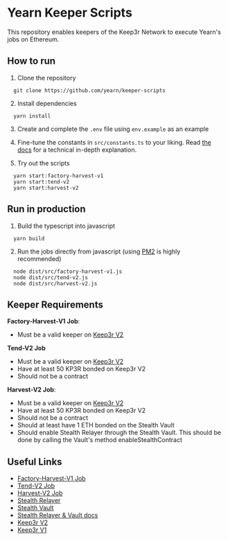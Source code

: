 # Yearn Keeper Scripts

This repository enables keepers of the Keep3r Network to execute Yearn's jobs on Ethereum.

## How to run

1. Clone the repository

```
  git clone https://github.com/yearn/keeper-scripts
```

2. Install dependencies

```
  yarn install
```

3. Create and complete the `.env` file using `env.example` as an example

4. Fine-tune the constants in `src/constants.ts` to your liking. Read [the docs](https://docs.keep3r.network/keeper-scripts) for a technical in-depth explanation.

5. Try out the scripts

```
  yarn start:factory-harvest-v1
  yarn start:tend-v2
  yarn start:harvest-v2
```

## Run in production

1. Build the typescript into javascript

```
  yarn build
```

2. Run the jobs directly from javascript (using [PM2](https://github.com/Unitech/pm2) is highly recommended)

```
  node dist/src/factory-harvest-v1.js
  node dist/src/tend-v2.js
  node dist/src/harvest-v2.js
```

## Keeper Requirements

**Factory-Harvest-V1 Job**:

- Must be a valid keeper on [Keep3r V2](https://etherscan.io/address/0xeb02addCfD8B773A5FFA6B9d1FE99c566f8c44CC)

**Tend-V2 Job**

- Must be a valid keeper on [Keep3r V2](https://etherscan.io/address/0xeb02addCfD8B773A5FFA6B9d1FE99c566f8c44CC)
- Have at least 50 KP3R bonded on Keep3r V2
- Should not be a contract

**Harvest-V2 Job**:

- Must be a valid keeper on [Keep3r V2](https://etherscan.io/address/0xeb02addCfD8B773A5FFA6B9d1FE99c566f8c44CC)
- Have at least 50 KP3R bonded on Keep3r V2
- Should not be a contract
- Should at least have 1 ETH bonded on the Stealth Vault
- Should enable Stealth Relayer through the Stealth Vault. This should be done by calling the Vault's method enableStealthContract

## Useful Links

- [Factory-Harvest-V1 Job](https://etherscan.io/address/0xf4F748D45E03a70a9473394B28c3C7b5572DfA82)
- [Tend-V2 Job](https://etherscan.io/address/0xdeE991cbF8527A33E84a2aAb8a65d68D5D591bAa)
- [Harvest-V2 Job](https://etherscan.io/address/0x220a85bCd2212ab0b27EFd0de8b5e03175f0adee)
- [Stealth Relayer](https://etherscan.io/address/0x0a61c2146A7800bdC278833F21EBf56Cd660EE2a)
- [Stealth Vault](https://etherscan.io/address/0xde2fe402a285363283853bec903d134426db3ff7)
- [Stealth Relayer & Vault docs](https://github.com/yearn/keep3r-jobs/blob/master/doc/working-stealth-jobs.md)
- [Keep3r V2](https://etherscan.io/address/0xeb02addCfD8B773A5FFA6B9d1FE99c566f8c44CC)
- [Keep3r V1](https://etherscan.io/address/0x1ceb5cb57c4d4e2b2433641b95dd330a33185a44)
